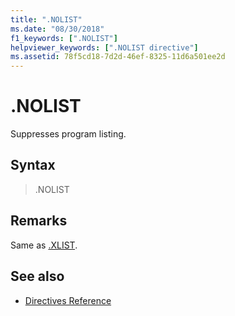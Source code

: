 ```yaml
---
title: ".NOLIST"
ms.date: "08/30/2018"
f1_keywords: [".NOLIST"]
helpviewer_keywords: [".NOLIST directive"]
ms.assetid: 78f5cd18-7d2d-46ef-8325-11d6a501ee2d
---
```

# .NOLIST

Suppresses program listing.

## Syntax

> .NOLIST

## Remarks

Same as [.XLIST](../../assembler/masm/dot-xlist.md).

## See also

- [Directives Reference](../../assembler/masm/directives-reference.md)
